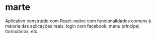 # marte
Aplicativo construído com React-native com funcionalidades comuns à maioria das aplicações reais: login com facebook, menu principal, formulários, etc.
